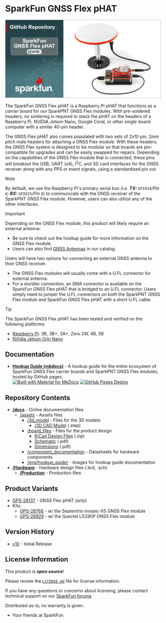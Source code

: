 SparkFun GNSS Flex pHAT
========================================

![SparkFun GNSS Flex pHAT](./banner-repo.png)

The SparkFun GNSS Flex pHAT is a Raspberry Pi pHAT that functions as a *carrier board* for our SparkPNT GNSS Flex modules. With pre-soldered headers, no soldering is required to stack the pHAT on the headers of a Raspberry Pi, NVIDIA Jetson Nano, Google Coral, or other single-board computer with a similar 40-pin header.

The GNSS Flex pHAT also comes populated with two sets of 2x10 pin, 2mm pitch male headers for attaching a GNSS Flex module. With these headers, the GNSS Flex system is designed to be modular so that boards are pin-compatible for upgrades and can be easily swapped for repairs. Depending on the capabilities of the GNSS Flex module that is connected, these pins will breakout the USB, UART (x4), I<sup>2</sup>C, and SD card interfaces for the GNSS receiver along with any PPS or event signals, using a standardized pin out.


> [!NOTE]
> By default, we use the Raspberry Pi's primary serial bus *(i.e. **TX:** `GPIO14`/Pin `8`; **RX:** `GPIO15`/Pin `9`)* to communicate with the GNSS receiver of the SparkPNT GNSS Flex module. However, users can also utilize any of the other interfaces.

> [!IMPORTANT]
> Depending on the GNSS Flex module, this product will likely require an external antenna:
>
> - Be sure to check out the hookup guide for more information on the GNSS Flex module.
> - Users can also find [GNSS Antennas](https://www.sparkfun.com/gnss/gnss-antennas.html) in our catalog.
>
> Users will have two options for connecting an external GNSS antenna to their GNSS receiver.
>
> - The GNSS Flex modules will usually come with a U.FL connector for external antenna.
> - For a sturdier connection, an SMA connector is available on the SparkFun GNSS Flex pHAT that is bridged to an U.FL connector. Users simply need to jumper the U.FL connectors on both the SparkPNT GNSS Flex module and SparkFun GNSS Flex pHAT with a short U.FL cable.

> [!TIP]
> The SparkFun GNSS Flex pHAT has been tested and verified on the following platforms:
> - [Raspberry Pi](https://www.sparkfun.com/development-boards/single-board-computers/raspberry-pi/raspberry-pi-boards.html): 3B, 3B+, 3A+, Zero 2W, 4B, 5B
> - [NVidia Jetson Orin Nano](https://www.sparkfun.com/nvidia-jetson-orin-nano-developer-kit.html)


Documentation
--------------
- **[Hookup Guide (mkdocs)](http://docs.sparkfun.com/SparkFun_GNSS_Flex_System/)** - A hookup guide for the entire ecosystem of SparkFun GNSS Flex carrier boards and SparkPNT GNSS Flex modules, hosted by GitHub pages.<br>
  [![Built with Material for MkDocs](https://img.shields.io/badge/Material_for_MkDocs-526CFE?logo=MaterialForMkDocs&logoColor=white)](https://squidfunk.github.io/mkdocs-material/) [![GitHub Pages Deploy](https://github.com/sparkfun/SparkFun_GNSS_Flex_System/actions/workflows/build_documentation.yml/badge.svg)](https://github.com/sparkfun/SparkFun_GNSS_Flex_System/actions/workflows/build_documentation.yml)


Repository Contents
-------------------
- **[/docs](/docs/)** - Online documentation files
  - [/assets](/docs/assets/) - Assets files
    - [/3d_model](/docs/assets/3d_model/) - Files for the 3D models
      - [/3D CAD Model](/docs/assets/3d_model/cad_model.step) (.step)
    - [/board_files](/docs/assets/board_files/) - Files for the product design
      - [KiCad Design Files](/docs/assets/board_files/kicad_files.zip) (.zip)
      - [Schematic](/docs/assets/board_files/schematic.pdf) (.pdf)
      - [Dimensions](/docs/assets/board_files/dimensions.pdf) (.pdf)
    - [/component_documentation](/docs/assets/component_documentation/) - Datasheets for hardware components
    - [/img/hookup_guide/](/docs/assets/img/hookup_guide/) - Images for hookup guide documentation
- **[/Hardware](/Hardware/)** - Hardware design files (.brd, .sch)
  - **[/Production](/Production/)** - Production files


Product Variants
----------------
- [GPS-28137](https://www.sparkfun.com/sparkfun-gnss-flex-phat.html) - GNSS Flex pHAT *(only)*
- Kits:
  - [GPS-28766](https://www.sparkfun.com/sparkfun-gnss-flex-phat-mosaic-x5.html) - w/ the Septentrio mosaic-X5 GNSS Flex module
  - [GPS-28929](https://www.sparkfun.com/sparkfun-gnss-flex-phat-lg290p.html) - w/ the Quectel LG290P GNSS Flex module


Version History
---------------
- [v10](https://github.com/sparkfun/SparkFun_GNSS_Flex_pHAT/releases/tag/v10) - Initial Release


License Information
-------------------

This product is ***open source***!

Please review the [`LICENSE.md`](./LICENSE.md) file for license information.

If you have any questions or concerns about licensing, please contact technical support on our [SparkFun forums](https://forum.sparkfun.com/viewforum.php?f=152).

Distributed as-is; no warranty is given.

- Your friends at SparkFun.
